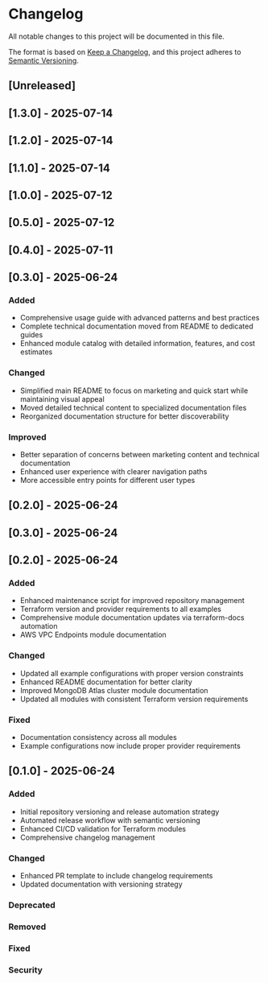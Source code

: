 # Changelog

All notable changes to this project will be documented in this file.

The format is based on [Keep a Changelog](https://keepachangelog.com/en/1.0.0/),
and this project adheres to [Semantic Versioning](https://semver.org/spec/v2.0.0.html).

## [Unreleased]



## [1.3.0] - 2025-07-14



## [1.2.0] - 2025-07-14



## [1.1.0] - 2025-07-14



## [1.0.0] - 2025-07-12



## [0.5.0] - 2025-07-12



## [0.4.0] - 2025-07-11



## [0.3.0] - 2025-06-24
### Added

- Comprehensive usage guide with advanced patterns and best practices
- Complete technical documentation moved from README to dedicated guides
- Enhanced module catalog with detailed information, features, and cost estimates

### Changed

- Simplified main README to focus on marketing and quick start while maintaining visual appeal
- Moved detailed technical content to specialized documentation files
- Reorganized documentation structure for better discoverability

### Improved

- Better separation of concerns between marketing content and technical documentation
- Enhanced user experience with clearer navigation paths
- More accessible entry points for different user types




## [0.2.0] - 2025-06-24



## [0.3.0] - 2025-06-24

## [0.2.0] - 2025-06-24

### Added

- Enhanced maintenance script for improved repository management
- Terraform version and provider requirements to all examples
- Comprehensive module documentation updates via terraform-docs automation
- AWS VPC Endpoints module documentation

### Changed

- Updated all example configurations with proper version constraints
- Enhanced README documentation for better clarity
- Improved MongoDB Atlas cluster module documentation
- Updated all modules with consistent Terraform version requirements

### Fixed

- Documentation consistency across all modules
- Example configurations now include proper provider requirements

## [0.1.0] - 2025-06-24

### Added

- Initial repository versioning and release automation strategy
- Automated release workflow with semantic versioning
- Enhanced CI/CD validation for Terraform modules
- Comprehensive changelog management

### Changed

- Enhanced PR template to include changelog requirements
- Updated documentation with versioning strategy

### Deprecated

### Removed

### Fixed

### Security

<!--
## How to update this changelog

### For Contributors:
When submitting a PR, add your changes under the [Unreleased] section in the appropriate category:
- **Added** for new features
- **Changed** for changes in existing functionality
- **Deprecated** for soon-to-be removed features
- **Removed** for now removed features
- **Fixed** for any bug fixes
- **Security** for vulnerability fixes

### For Maintainers:
When creating a release:
1. Move items from [Unreleased] to a new version section
2. Add the release date
3. Update the version links at the bottom
4. Create a new empty [Unreleased] section

### Format:
## [Version] - YYYY-MM-DD
### Category
- Description of change (#PR-number)

Links format:
[Unreleased]: https://github.com/nanlabs/terraform-modules/compare/v1.3.0...HEAD
[1.3.0]: https://github.com/nanlabs/terraform-modules/releases/tag/v1.3.0
[1.2.0]: https://github.com/nanlabs/terraform-modules/releases/tag/v1.2.0
[1.1.0]: https://github.com/nanlabs/terraform-modules/releases/tag/v1.1.0
[1.0.0]: https://github.com/nanlabs/terraform-modules/releases/tag/v1.0.0
[0.5.0]: https://github.com/nanlabs/terraform-modules/releases/tag/v0.5.0
[0.4.0]: https://github.com/nanlabs/terraform-modules/releases/tag/v0.4.0
[0.3.0]: https://github.com/nanlabs/terraform-modules/releases/tag/v0.3.0
[0.2.0]: https://github.com/nanlabs/terraform-modules/releases/tag/v0.2.0
[0.3.0]: https://github.com/nanlabs/terraform-modules/releases/tag/v0.3.0
[0.2.0]: https://github.com/nanlabs/terraform-modules/releases/tag/v0.2.0
[0.1.0]: https://github.com/nanlabs/terraform-modules/releases/tag/v0.1.0
-->
